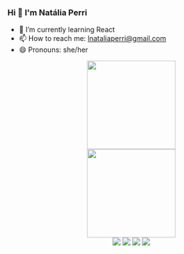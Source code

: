 ### Hi 👋 I'm Natália Perri

- 🌱 I’m currently learning React
- 📫 How to reach me: lnataliaperri@gmail.com
- 😄 Pronouns: she/her
<div align="center"> 
 <a href="https://github.com/nlperri">
  <img height="180em" src="https://github-readme-stats.vercel.app/api?username=nlperri&show_icons=true&theme=dracula&include_all_commits=true&count_private=true"/>
  <br>
  <img height="180em" src="https://github-readme-stats.vercel.app/api/top-langs/?username=nlperri&layout=compact&langs_count=7&theme=dracula"/>
</div>
<div align="center"> 
  <a href="https://instagram.com/nlperri" target="_blank"><img src="https://img.shields.io/badge/-Instagram-%23E4405F?style=for-the-badge&logo=instagram&logoColor=white" target="_blank"></a>
  <a href = "mailto:lnataliaperri@gmail.com"><img src="https://img.shields.io/badge/-Gmail-%23333?style=for-the-badge&logo=gmail&logoColor=white" target="_blank"></a>
  <a href="linkedin.com/in/natália-perri-479373232/" target="_blank"><img src="https://img.shields.io/badge/-LinkedIn-%230077B5?style=for-the-badge&logo=linkedin&logoColor=white" target="_blank"></a> 
  <a href="https://open.spotify.com/user/22vtb2pcb77khhzgg63y4dnjq" target="_blank"><img src="https://img.shields.io/badge/Spotify-1ED760?&style=for-the-badge&logo=spotify&logoColor=white" target="_blank"></a>
  </div>
